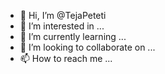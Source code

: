 - 👋 Hi, I’m @TejaPeteti
- 👀 I’m interested in ...
- 🌱 I’m currently learning ...
- 💞️ I’m looking to collaborate on ...
- 📫 How to reach me ...

<!---
TejaPeteti/TejaPeteti is a ✨ special ✨ repository because its `README.md` (this file) appears on your GitHub profile.
You can click the Preview link to take a look at your changes.
--->
